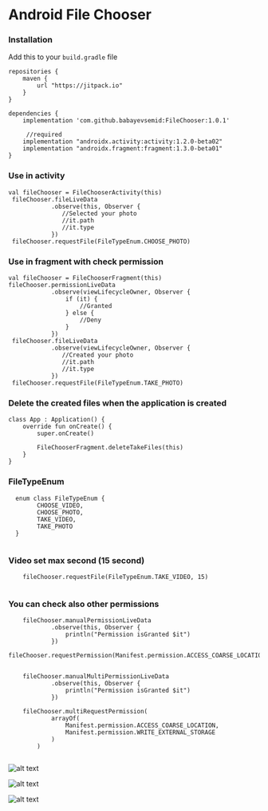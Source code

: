 # Android File Chooser 

### Installation

Add this to your ```build.gradle``` file

```
repositories {
    maven {
        url "https://jitpack.io"
    }
}

dependencies {
    implementation 'com.github.babayevsemid:FileChooser:1.0.1'
     
     //required
    implementation "androidx.activity:activity:1.2.0-beta02"
    implementation "androidx.fragment:fragment:1.3.0-beta01"
}
```
### Use in activity

```
val fileChooser = FileChooserActivity(this) 
 fileChooser.fileLiveData
            .observe(this, Observer {
               //Selected your photo
               //it.path
               //it.type
            })
 fileChooser.requestFile(FileTypeEnum.CHOOSE_PHOTO)

``` 

### Use in fragment with check permission

```
val fileChooser = FileChooserFragment(this)
fileChooser.permissionLiveData
            .observe(viewLifecycleOwner, Observer {
                if (it) {
                    //Granted
                } else {
                    //Deny
                }
            })
 fileChooser.fileLiveData
            .observe(viewLifecycleOwner, Observer {
               //Created your photo
               //it.path
               //it.type
            })
 fileChooser.requestFile(FileTypeEnum.TAKE_PHOTO)

``` 
 

### Delete the created files when the application is created
```
class App : Application() {
    override fun onCreate() {
        super.onCreate()

        FileChooserFragment.deleteTakeFiles(this)
    }
}
```

### FileTypeEnum

``` 
  enum class FileTypeEnum {
        CHOOSE_VIDEO,
        CHOOSE_PHOTO,
        TAKE_VIDEO,
        TAKE_PHOTO
  }
        
```

### Video set max second (15 second)

``` 
    fileChooser.requestFile(FileTypeEnum.TAKE_VIDEO, 15)
        
```

### You can check also other permissions

``` 
    fileChooser.manualPermissionLiveData
            .observe(this, Observer {
                println("Permission isGranted $it")
            })
    fileChooser.requestPermission(Manifest.permission.ACCESS_COARSE_LOCATION)
        
```


``` 
    fileChooser.manualMultiPermissionLiveData
            .observe(this, Observer {
                println("Permission isGranted $it")
            })
            
    fileChooser.multiRequestPermission(
            arrayOf(
                Manifest.permission.ACCESS_COARSE_LOCATION,
                Manifest.permission.WRITE_EXTERNAL_STORAGE
            )
        )
        
```

![alt text](screenshots/screenshot1.jpeg)

![alt text](screenshots/screenshot2.jpeg)

![alt text](screenshots/screenshot3.jpeg)
 
